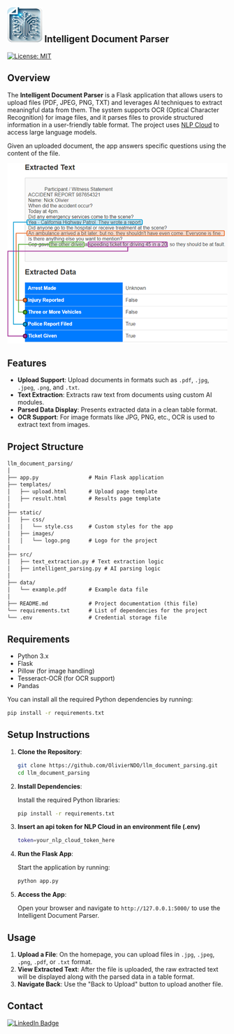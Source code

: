 ## <img src="static/images/logo.png" alt="Project Logo" width="80" height="80"> Intelligent Document Parser

[![License: MIT](https://img.shields.io/badge/License-MIT-yellow.svg)](https://opensource.org/licenses/MIT)

## Overview

The **Intelligent Document Parser** is a Flask application that allows users to upload files (PDF, JPEG, PNG, TXT) and leverages AI techniques to extract meaningful data from them. The system supports OCR (Optical Character Recognition) for image files, and it parses files to provide structured information in a user-friendly table format. The project uses [NLP Cloud](https://nlpcloud.com/) to access large language models.

Given an uploaded document, the app answers specific questions using the content of the file.

![Parsed Output Example](static/images/parsing_example.png)




## Features

- **Upload Support**: Upload documents in formats such as `.pdf`, `.jpg`, `.jpeg`, `.png`, and `.txt`.
- **Text Extraction**: Extracts raw text from documents using custom AI modules.
- **Parsed Data Display**: Presents extracted data in a clean table format.
- **OCR Support**: For image formats like JPG, PNG, etc., OCR is used to extract text from images.

## Project Structure

```
llm_document_parsing/
│
├── app.py                # Main Flask application
├── templates/
│   ├── upload.html       # Upload page template
│   ├── result.html       # Results page template
│
├── static/
│   ├── css/
│   │   └── style.css     # Custom styles for the app
│   ├── images/
│   │   └── logo.png      # Logo for the project
│
├── src/
│   ├── text_extraction.py # Text extraction logic
│   ├── intelligent_parsing.py # AI parsing logic
│
├── data/
│   └── example.pdf       # Example data file
│
├── README.md             # Project documentation (this file)
└── requirements.txt      # List of dependencies for the project
└── .env                  # Credential storage file
```

## Requirements

- Python 3.x
- Flask
- Pillow (for image handling)
- Tesseract-OCR (for OCR support)
- Pandas

You can install all the required Python dependencies by running:

```bash
pip install -r requirements.txt
```


## Setup Instructions

1. **Clone the Repository**:

   ```bash
   git clone https://github.com/OlivierNDO/llm_document_parsing.git
   cd llm_document_parsing
   ```

2. **Install Dependencies**:

   Install the required Python libraries:

   ```bash
   pip install -r requirements.txt
   ```

3. **Insert an api token for NLP Cloud in an environment file (.env)**

	```bash
	token=your_nlp_cloud_token_here
	```



3. **Run the Flask App**:

   Start the application by running:

   ```bash
   python app.py
   ```

4. **Access the App**:

   Open your browser and navigate to `http://127.0.0.1:5000/` to use the Intelligent Document Parser.

## Usage

1. **Upload a File**: On the homepage, you can upload files in `.jpg`, `.jpeg`, `.png`, `.pdf`, or `.txt` format.
2. **View Extracted Text**: After the file is uploaded, the raw extracted text will be displayed along with the parsed data in a table format.
3. **Navigate Back**: Use the "Back to Upload" button to upload another file.


## Contact
[![LinkedIn Badge](https://img.shields.io/badge/LinkedIn-0077B5?style=for-the-badge&logo=linkedin&logoColor=white)](https://www.linkedin.com/in/oliviernicholas/)
